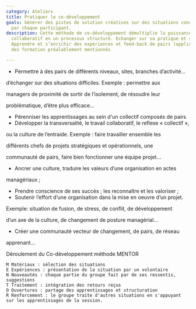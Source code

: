 ```yaml
---
category: Ateliers
title: Pratiquer le co-développement
goals: Générer des pistes de solution créatives sur des situations concrètes apportées
  par chaque participant.
description: Cette méthode de co-développement démultiplie la puissance du travail
  collaboratif en un processus structuré. Echanger sur sa pratique et ses expériences,
  Apprendre et s’enrichir des expériences et feed-back de pairs (applicable aux thèmes
  des formation préalablement mentionnés

---
```

* Permettre à des pairs de différents niveaux, sites, branches d’activité…

d’échanger sur des situations difficiles. Exemple : permettre aux

managers de proximité de sortir de l’isolement, de résoudre leur

problématique, d’être plus efficace…

* Pérenniser les apprentissages au sein d'un collectif composés de pairs
* Développer la transversalité, le travail collaboratif, le reflexe « collectif »,

ou la culture de l’entraide. Exemple : faire travailler ensemble les

différents chefs de projets stratégiques et opérationnels, une

communauté de pairs, faire bien fonctionner une équipe projet…

* Ancrer une culture, traduire les valeurs d’une organisation en actes

managériaux ;

* Prendre conscience de ses succès ; les reconnaître et les valoriser ;
* Soutenir l’effort d’une organisation dans la mise en oeuvre d’un projet.

Exemple: situation de fusion, de stress, de conflit, de développement

d’un axe de la culture, de changement de posture managérial…

* Créer une communauté vecteur de changement, de pairs, de réseau

apprenant…

Déroulement du Co-développement méthode MENTOR

    M Matériaux : sélection des situations 
    E Expériences : présentation de la situation par un volontaire 
    N Nouveautés : chaque partie du groupe fait par de ses ressentis, suggestions
    T Traitement : intégration des retours reçus 
    O Ouvertures : partage des apprentissages et structuration
    R Renforcement : le groupe traite d'autres situations en s'appuyant sur les apprentissages de la session.